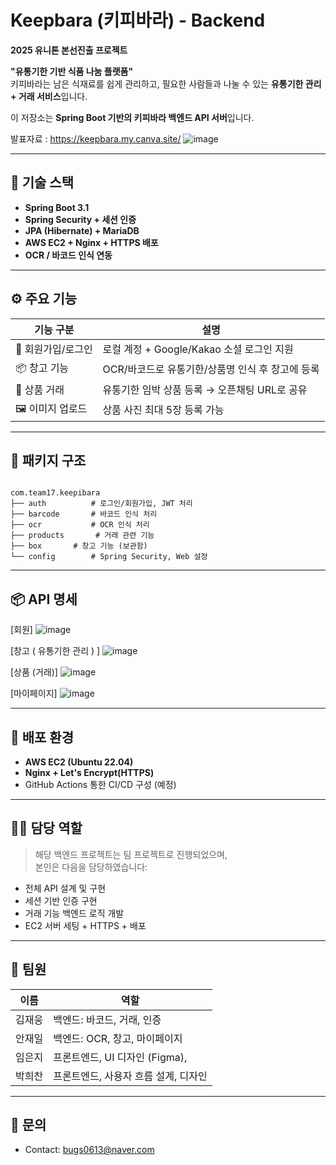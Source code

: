 # Keepbara (키피바라) - Backend

**2025 유니톤 본선진출 프로젝트**  

**"유통기한 기반 식품 나눔 플랫폼"**  
키피바라는 남은 식재료를 쉽게 관리하고, 필요한 사람들과 나눌 수 있는 **유통기한 관리 + 거래 서비스**입니다.

이 저장소는 **Spring Boot 기반의 키피바라 백엔드 API 서버**입니다.

발표자료 : https://keepbara.my.canva.site/
![image](https://github.com/user-attachments/assets/7a3ddf22-b6d3-45a4-a165-49860023d0e9)

---

## 🔧 기술 스택

- **Spring Boot 3.1**
- **Spring Security + 세션 인증**
- **JPA (Hibernate) + MariaDB**
- **AWS EC2 + Nginx + HTTPS 배포**
- **OCR / 바코드 인식 연동**

---

## ⚙️ 주요 기능

| 기능 구분        | 설명 |
|----------------|------|
| 🔐 회원가입/로그인  | 로컬 계정 + Google/Kakao 소셜 로그인 지원 |
| 📦 창고 기능       | OCR/바코드로 유통기한/상품명 인식 후 창고에 등록 |
| 🔄 상품 거래       | 유통기한 임박 상품 등록 → 오픈채팅 URL로 공유 |
| 🖼️ 이미지 업로드  | 상품 사진 최대 5장 등록 가능  |

---

## 🧱 패키지 구조

```

com.team17.keepibara
├── auth          # 로그인/회원가입, JWT 처리
├── barcode       # 바코드 인식 처리
├── ocr           # OCR 인식 처리
├── products       # 거래 관련 기능
├── box       # 창고 기능 (보관함)
└── config        # Spring Security, Web 설정

```

---

## 📦 API 명세

[회원]
![image](https://github.com/user-attachments/assets/7bf5368b-d677-4685-a324-ada5222ef117)

[창고 ( 유통기한 관리 ) ]
![image](https://github.com/user-attachments/assets/4edc725d-e223-486a-a9df-71cb8f977ce6)

[상품 (거래)]
![image](https://github.com/user-attachments/assets/85782747-ade7-42ab-8ecf-451a72e0039d)

[마이페이지]
![image](https://github.com/user-attachments/assets/dc83e60c-d1ee-4fe2-a42c-a1b43481282e)

---

## 🚀 배포 환경

- **AWS EC2 (Ubuntu 22.04)**  
- **Nginx + Let's Encrypt(HTTPS)**  
- GitHub Actions 통한 CI/CD 구성 (예정)

---

## 🙋‍♂️ 담당 역할

> 해당 백엔드 프로젝트는 팀 프로젝트로 진행되었으며,  
본인은 다음을 담당하였습니다:

- 전체 API 설계 및 구현
- 세션 기반 인증 구현
- 거래 기능 백엔드 로직 개발
- EC2 서버 세팅 + HTTPS + 배포

---


## 👥 팀원

| 이름     | 역할             |
|----------|------------------|
| 김재웅   | 백엔드: 바코드, 거래, 인증 |
| 안재일   | 백엔드: OCR, 창고, 마이페이지 |
| 임은지   | 프론트엔드, UI 디자인 (Figma), |
| 박희찬   | 프론트엔드, 사용자 흐름 설계, 디자인|

---

## 📮 문의

- Contact: bugs0613@naver.com
```
